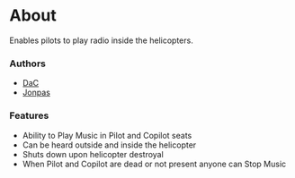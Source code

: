 # About

Enables pilots to play radio inside the helicopters.

### Authors

- [DaC](http://github.com/DavidCamre)
- [Jonpas](http://github.com/jonpas)

### Features

- Ability to Play Music in Pilot and Copilot seats
- Can be heard outside and inside the helicopter
- Shuts down upon helicopter destroyal
- When Pilot and Copilot are dead or not present anyone can Stop Music
